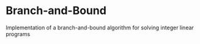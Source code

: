 # Branch-and-Bound
Implementation of a branch-and-bound algorithm for solving integer linear programs
